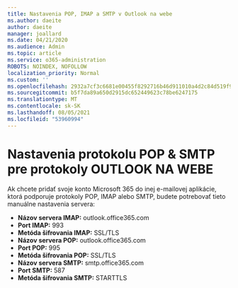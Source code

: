 ```yaml
---
title: Nastavenia POP, IMAP a SMTP v Outlook na webe
ms.author: daeite
author: daeite
manager: joallard
ms.date: 04/21/2020
ms.audience: Admin
ms.topic: article
ms.service: o365-administration
ROBOTS: NOINDEX, NOFOLLOW
localization_priority: Normal
ms.custom: ''
ms.openlocfilehash: 2932a7cf3c6681e00455f8292716b46d911010a4d2c84d519f90b2ffa971b35f
ms.sourcegitcommit: b5f7da89a650d2915dc652449623c78be6247175
ms.translationtype: MT
ms.contentlocale: sk-SK
ms.lasthandoff: 08/05/2021
ms.locfileid: "53960994"
---
```

# <a name="pop-imap--smtp-settings-for-outlook-on-the-web"></a>Nastavenia protokolu POP & SMTP pre protokoly OUTLOOK NA WEBE

Ak chcete pridať svoje konto Microsoft 365 do inej e-mailovej aplikácie, ktorá podporuje protokoly POP, IMAP alebo SMTP, budete potrebovať tieto manuálne nastavenia servera:
  
- **Názov servera IMAP:** outlook.office365.com
- **Port IMAP:** 993
- **Metóda šifrovania IMAP:** SSL/TLS
- **Názov servera POP:** outlook.office365.com  
- **Port POP:** 995  
- **Metóda šifrovania POP:** SSL/TLS  
- **Názov servera SMTP:** smtp.office365.com
- **Port SMTP:** 587
- **Metóda šifrovania SMTP:** STARTTLS